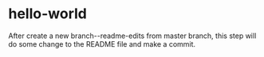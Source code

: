 # hello-world

After create a new branch--readme-edits from master branch, this step will do some change to the README file and make a commit.
